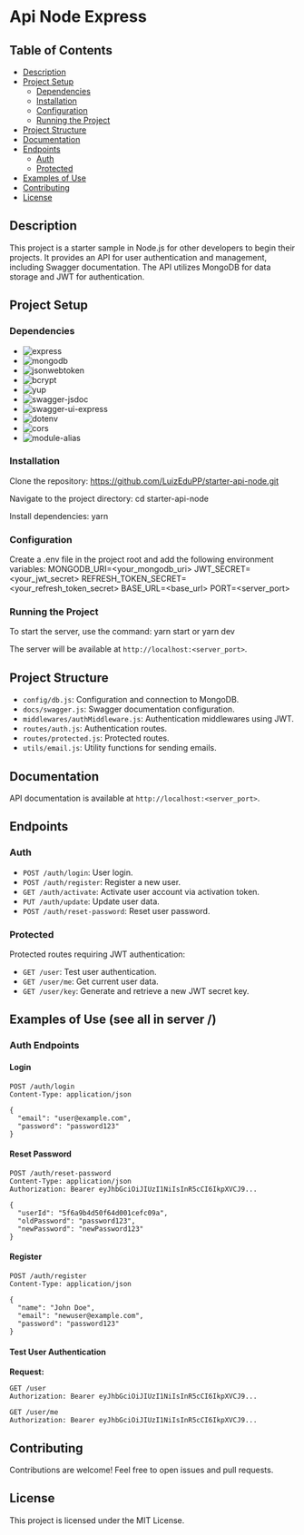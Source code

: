 # Api Node Express

## Table of Contents
- [Description](#description)
- [Project Setup](#project-setup)
  - [Dependencies](#dependencies)
  - [Installation](#installation)
  - [Configuration](#configuration)
  - [Running the Project](#running-the-project)
- [Project Structure](#project-structure)
- [Documentation](#documentation)
- [Endpoints](#endpoints)
  - [Auth](#auth)
  - [Protected](#protected)
- [Examples of Use](#examples-of-use)
- [Contributing](#contributing)
- [License](#license)

## Description
This project is a starter sample in Node.js for other developers to begin their projects. It provides an API for user authentication and management, including Swagger documentation. The API utilizes MongoDB for data storage and JWT for authentication.

## Project Setup

### Dependencies
- ![express](https://img.shields.io/badge/express-v4.17.1-blue)
- ![mongodb](https://img.shields.io/badge/mongodb-v4.0.0-green)
- ![jsonwebtoken](https://img.shields.io/badge/jsonwebtoken-v8.5.1-orange)
- ![bcrypt](https://img.shields.io/badge/bcrypt-v5.0.1-yellow)
- ![yup](https://img.shields.io/badge/yup-v0.32.9-lightgrey)
- ![swagger-jsdoc](https://img.shields.io/badge/swagger--jsdoc-v7.0.0-yellowgreen)
- ![swagger-ui-express](https://img.shields.io/badge/swagger--ui--express-v4.1.6-red)
- ![dotenv](https://img.shields.io/badge/dotenv-v10.0.0-blueviolet)
- ![cors](https://img.shields.io/badge/cors-v2.8.5-brightgreen)
- ![module-alias](https://img.shields.io/badge/module--alias-v2.2.2-critical)

### Installation
Clone the repository: https://github.com/LuizEduPP/starter-api-node.git

Navigate to the project directory:
cd starter-api-node

Install dependencies:
yarn

### Configuration
Create a .env file in the project root and add the following environment variables:
MONGODB_URI=<your_mongodb_uri>
JWT_SECRET=<your_jwt_secret>
REFRESH_TOKEN_SECRET=<your_refresh_token_secret>
BASE_URL=<base_url>
PORT=<server_port>

### Running the Project
To start the server, use the command:
yarn start or yarn dev

The server will be available at `http://localhost:<server_port>`.

## Project Structure

- `config/db.js`: Configuration and connection to MongoDB.
- `docs/swagger.js`: Swagger documentation configuration.
- `middlewares/authMiddleware.js`: Authentication middlewares using JWT.
- `routes/auth.js`: Authentication routes.
- `routes/protected.js`: Protected routes.
- `utils/email.js`: Utility functions for sending emails.

## Documentation
API documentation is available at `http://localhost:<server_port>`.

## Endpoints

### Auth
- `POST /auth/login`: User login.
- `POST /auth/register`: Register a new user.
- `GET /auth/activate`: Activate user account via activation token.
- `PUT /auth/update`: Update user data.
- `POST /auth/reset-password`: Reset user password.

### Protected
Protected routes requiring JWT authentication:

- `GET /user`: Test user authentication.
- `GET /user/me`: Get current user data.
- `GET /user/key`: Generate and retrieve a new JWT secret key.

## Examples of Use (see all in server /)

### Auth Endpoints

#### Login

```http
POST /auth/login
Content-Type: application/json

{
  "email": "user@example.com",
  "password": "password123"
}
```


#### Reset Password
```http
POST /auth/reset-password
Content-Type: application/json
Authorization: Bearer eyJhbGciOiJIUzI1NiIsInR5cCI6IkpXVCJ9...

{
  "userId": "5f6a9b4d50f64d001cefc09a",
  "oldPassword": "password123",
  "newPassword": "newPassword123"
}
```
#### Register
```http
POST /auth/register
Content-Type: application/json

{
  "name": "John Doe",
  "email": "newuser@example.com",
  "password": "password123"
}
```

#### Test User Authentication

**Request:**
```http
GET /user
Authorization: Bearer eyJhbGciOiJIUzI1NiIsInR5cCI6IkpXVCJ9...
```

```http
GET /user/me
Authorization: Bearer eyJhbGciOiJIUzI1NiIsInR5cCI6IkpXVCJ9...
```

## Contributing
Contributions are welcome! Feel free to open issues and pull requests.

## License
This project is licensed under the MIT License.
